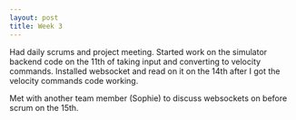 ```yaml
---
layout: post
title: Week 3
---
```


Had daily scrums and project meeting.
Started work on the simulator backend code on the 11th of taking input and converting to velocity commands. 
Installed websocket and read on it on the 14th after I got the velocity commands code working.

Met with another team member (Sophie) to discuss websockets on before scrum on the 15th.

